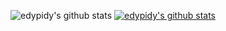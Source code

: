 ![edypidy's github stats](https://github-readme-stats.vercel.app/api?username=edypidy&show_icons=true)
[![edypidy's github stats](https://github-readme-stats.vercel.app/api/top-langs/?username=edypidy&show_icons=true&hide_border=true&title_color=004386&icon_color=004386&layout=compact)](https://github.com/edypidy)


<!--
**edypidy/edypidy** is a ✨ _special_ ✨ repository because its `README.md` (this file) appears on your GitHub profile.

Here are some ideas to get you started:

- 🔭 I’m currently working on ...
- 🌱 I’m currently learning ...
- 👯 I’m looking to collaborate on ...
- 🤔 I’m looking for help with ...
- 💬 Ask me about ...
- 📫 How to reach me: ...
- 😄 Pronouns: ...
- ⚡ Fun fact: ...
-->
